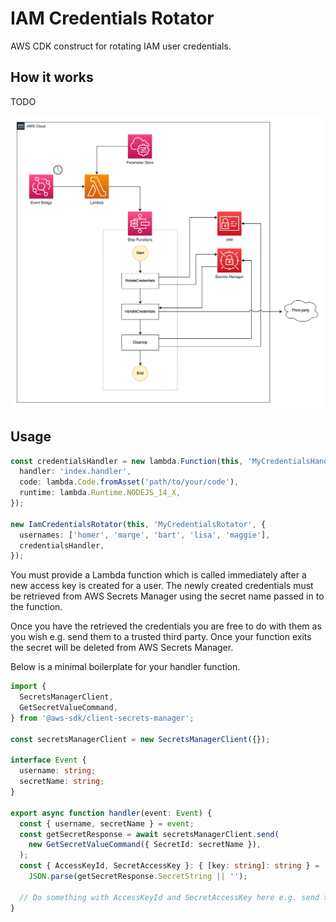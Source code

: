 # IAM Credentials Rotator

AWS CDK construct for rotating IAM user credentials.

## How it works

TODO

![Architecture diagram](images/diagram.png)

## Usage

```typescript
const credentialsHandler = new lambda.Function(this, 'MyCredentialsHandler', {
  handler: 'index.handler',
  code: lambda.Code.fromAsset('path/to/your/code'),
  runtime: lambda.Runtime.NODEJS_14_X,
});

new IamCredentialsRotator(this, 'MyCredentialsRotator', {
  usernames: ['homer', 'marge', 'bart', 'lisa', 'maggie'],
  credentialsHandler,
});
```

You must provide a Lambda function which is called immediately after a new access key is created for a user. The newly created credentials must be retrieved from AWS Secrets Manager using the secret name passed in to the function. 

Once you have the retrieved the credentials you are free to do with them as you wish e.g. send them to a trusted third party. Once your function exits the secret will be deleted from AWS Secrets Manager.

Below is a minimal boilerplate for your handler function.

```typescript
import {
  SecretsManagerClient,
  GetSecretValueCommand,
} from '@aws-sdk/client-secrets-manager';

const secretsManagerClient = new SecretsManagerClient({});

interface Event {
  username: string;
  secretName: string;
}

export async function handler(event: Event) {
  const { username, secretName } = event;
  const getSecretResponse = await secretsManagerClient.send(
    new GetSecretValueCommand({ SecretId: secretName }),
  );
  const { AccessKeyId, SecretAccessKey }: { [key: string]: string } =
    JSON.parse(getSecretResponse.SecretString || '');

  // Do something with AccessKeyId and SecretAccessKey here e.g. send to a trusted third-party
}
```
